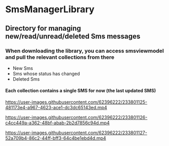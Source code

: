 # SmsManagerLibrary

## Directory for managing new/read/unread/deleted Sms messages

### When downloading the library, you can access smsviewmodel and pull the relevant collections from there
- New Sms
- Sms whose status has changed
- Deleted Sms

#### Each collection contains a single SMS for now (the last updated SMS)

https://user-images.githubusercontent.com/62396222/233801125-481173e4-a967-4623-ace1-dc3dc65143ed.mp4



https://user-images.githubusercontent.com/62396222/233801126-c4cc449a-a362-48bf-abab-2b2d7856c94d.mp4



https://user-images.githubusercontent.com/62396222/233801127-52a709b4-86c2-44ff-bff3-64c4be1ebd4d.mp4

